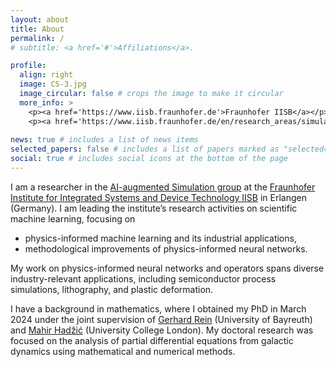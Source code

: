 ```yaml
---
layout: about
title: About
permalink: /
# subtitle: <a href='#'>Affiliations</a>.

profile:
  align: right
  image: CS-3.jpg
  image_circular: false # crops the image to make it circular
  more_info: >
    <p><a href='https://www.iisb.fraunhofer.de'>Fraunhofer IISB</a></p>
    <p><a href='https://www.iisb.fraunhofer.de/en/research_areas/simulation/ai-augmented-simulation.html'>AI-augmented Simulation</a></p>
    
news: true # includes a list of news items
selected_papers: false # includes a list of papers marked as "selected={true}"
social: true # includes social icons at the bottom of the page
---
```


I am a researcher in the [AI-augmented Simulation group](https://www.iisb.fraunhofer.de/en/research_areas/simulation/ai-augmented-simulation.html) at the [Fraunhofer Institute for Integrated Systems and Device Technology IISB](https://www.iisb.fraunhofer.de) in Erlangen (Germany). I am leading the institute’s research activities on scientific machine learning, focusing on 
<ul>
  <li>physics-informed machine learning and its industrial applications,</li>
  <li>methodological improvements of physics-informed neural networks.</li>
</ul>
My work on physics-informed neural networks and operators spans diverse industry-relevant applications, including semiconductor process simulations, lithography, and plastic deformation. 

I have a background in mathematics, where I obtained my PhD in March 2024 under the joint supervision of [Gerhard Rein](https://www.diffgleichg.uni-bayreuth.de/en/team/prof-rein/) (University of Bayreuth) and [Mahir Hadžić](https://www.homepages.ucl.ac.uk/~ucahadz) (University College London). My doctoral research was focused on the analysis of partial differential equations from galactic dynamics using mathematical and numerical methods. 
